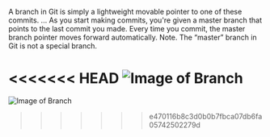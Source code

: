 A branch in Git is simply a lightweight movable pointer to one of these commits. ... As you start making commits, you're given a master branch that points to the last commit you made. Every time you commit, the master branch pointer moves forward automatically. Note. The “master” branch in Git is not a special branch.

<<<<<<< HEAD
![Image of Branch](https://images.app.goo.gl/K7JB1Q86QweTR8xA9)
=======
![Image of Branch](https://www.google.com/url?sa=i&url=https%3A%2F%2Fgit-scm.com%2Fbook%2Fen%2Fv2%2FGit-Branching-Branches-in-a-Nutshell&psig=AOvVaw34NqhVYHieFVNoZZccujAC&ust=1612663731509000&source=images&cd=vfe&ved=0CAIQjRxqFwoTCLCfltmW1O4CFQAAAAAdAAAAABAD)
>>>>>>> e470116b8c3d0b0b7fbca07db6fa05742502279d
